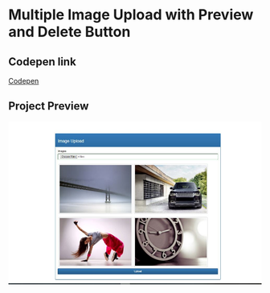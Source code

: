 # Multiple Image Upload with Preview and Delete Button

## Codepen link
[Codepen](https://codepen.io/vestus-ola/pen/JgpaLq)

## Project Preview
![Image Upload](/assets/img/image_upload.jpg?raw=true "Image UPload")